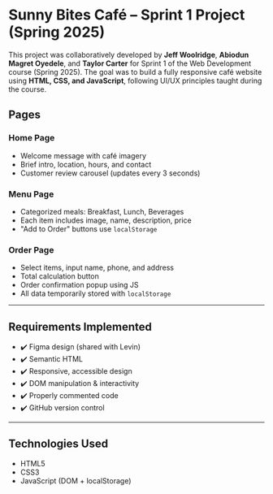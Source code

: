 # Sunny Bites Café – Sprint 1 Project (Spring 2025)

This project was collaboratively developed by **Jeff Woolridge**,
**Abiodun Magret Oyedele**, and **Taylor Carter** for Sprint 1 of
the Web Development course (Spring 2025). The goal was to build a
fully responsive café website using **HTML, CSS, and JavaScript**,
following UI/UX principles taught during the course.

## Pages

### Home Page
- Welcome message with café imagery
- Brief intro, location, hours, and contact
- Customer review carousel (updates every 3 seconds)

### Menu Page
- Categorized meals: Breakfast, Lunch, Beverages
- Each item includes image, name, description, price
- "Add to Order" buttons use `localStorage`

### Order Page
- Select items, input name, phone, and address
- Total calculation button
- Order confirmation popup using JS
- All data temporarily stored with `localStorage`

---

##  Requirements Implemented
- ✔️ Figma design (shared with Levin)
- ✔️ Semantic HTML
- ✔️ Responsive, accessible design
- ✔️ DOM manipulation & interactivity
- ✔️ Properly commented code
- ✔️ GitHub version control

---

## Technologies Used
- HTML5
- CSS3
- JavaScript (DOM + localStorage)
